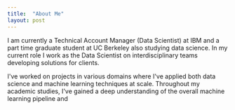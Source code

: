 ```yaml
---
title:  "About Me"
layout: post
---
```


I am currently a Technical Account Manager (Data Scientist) at IBM and a part time graduate student at UC Berkeley also studying data science. In my current role I work as the Data Scientist on interdisciplinary teams developing solutions for clients. 





I've worked on projects in various domains where I've applied both data science and machine learning techniques at scale. Throughout my academic studies, I've gained a deep understanding of the overall machine learning pipeline and 
